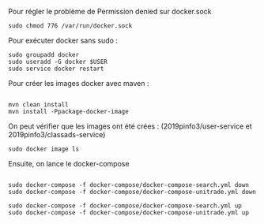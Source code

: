 
Pour régler le problème de Permission denied sur docker.sock

```
sudo chmod 776 /var/run/docker.sock
```

Pour exécuter docker sans sudo :

```
sudo groupadd docker
sudo useradd -G docker $USER
sudo service docker restart
```


Pour créer les images docker avec maven :

```

mvn clean install
mvn install -Ppackage-docker-image

```

On peut vérifier que les images ont été crées : (2019pinfo3/user-service et 2019pinfo3/classads-service)

```
sudo docker image ls  
```

Ensuite, on lance le docker-compose

```

sudo docker-compose -f docker-compose/docker-compose-search.yml down
sudo docker-compose -f docker-compose/docker-compose-unitrade.yml down

sudo docker-compose -f docker-compose/docker-compose-search.yml up
sudo docker-compose -f docker-compose/docker-compose-unitrade.yml up

```
